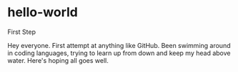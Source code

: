 # hello-world
First Step

Hey everyone. First attempt at anything like GitHub. Been swimming around in coding languages, trying to learn up from down and keep my head above water. Here's hoping all goes well.
